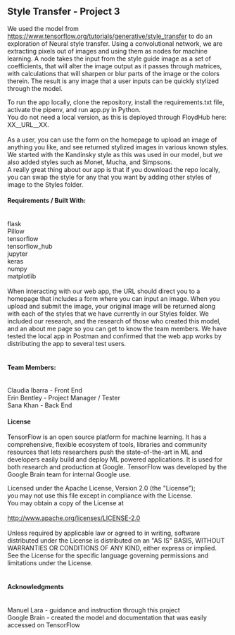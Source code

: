 <h2>Style Transfer - Project 3</h2>

We used the model from https://www.tensorflow.org/tutorials/generative/style_transfer to do an exploration of Neural style transfer. Using a convolutional network, we are extracting pixels out of images and using them as nodes for machine learning. A node takes the input from the style guide image as a set of coefficients, that will alter the image output as it passes through matrices, with calculations that will sharpen or blur parts of the image or the colors therein. The result is any image that a user inputs can be quickly stylized through the model. <br>

To run the app locally, clone the repository, install the requirements.txt file, activate the pipenv, and run app.py in Python.  <br>
You do not need a local version, as this is deployed through FloydHub here: XX__URL__XX.  <br> <br>
As a user, you can use the form on the homepage to upload an image of anything you like, and see returned stylized images in various known styles.  <br>
We started with the Kandinsky style as this was used in our model, but we also added styles such as Monet, Mucha, and Simpsons. <br>
A really great thing about our app is that if you download the repo locally, you can swap the style for any that you want by adding other styles of image to the Styles folder.  <br>

<h4>Requirements / Built With: </h4><br>
flask <br>
Pillow <br>
tensorflow <br>
tensorflow_hub <br>
jupyter <br>
keras <br>
numpy <br>
matplotlib <br>
 <br>
When interacting with our web app, the URL should direct you to a homepage that includes a form where you can input an image. When you upload and submit the image, your original image will be returned along with each of the styles that we have currently in our Styles folder. We included our research, and the research of those who created this model, and an about me page so you can get to know the team members. We have tested the local app in Postman and confirmed that the web app works by distributing the app to several test users.  <br>
 <br>
<h4>Team Members: </h4><br>
Claudia Ibarra - Front End <br>
Erin Bentley - Project Manager / Tester <br>
Sana Khan - Back End <br>

<h4>License <br></h4>
TensorFlow is an open source platform for machine learning. It has a comprehensive, flexible ecosystem of tools, libraries and community resources that lets researchers push the state-of-the-art in ML and developers easily build and deploy ML powered applications. It is used for both research and production at Google.‍  TensorFlow was developed by the Google Brain team for internal Google use. <br>

Licensed under the Apache License, Version 2.0 (the "License"); <br>
you may not use this file except in compliance with the License. <br>
You may obtain a copy of the License at <br>
 <br>
    http://www.apache.org/licenses/LICENSE-2.0 <br>
 <br>
Unless required by applicable law or agreed to in writing, software
distributed under the License is distributed on an "AS IS" BASIS,
WITHOUT WARRANTIES OR CONDITIONS OF ANY KIND, either express or implied.
See the License for the specific language governing permissions and
limitations under the License. <br>
 <h4><br>
Acknowledgments </h4><br>
Manuel Lara - guidance and instruction through this project <br>
Google Brain - created the model and documentation that was easily accessed on TensorFlow  <br>
 <br>
